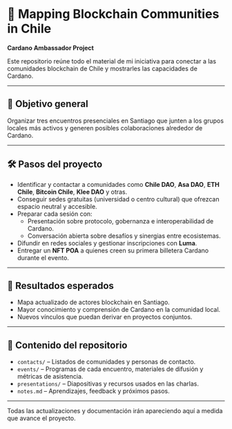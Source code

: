 # 📍 Mapping Blockchain Communities in Chile  
**Cardano Ambassador Project**

Este repositorio reúne todo el material de mi iniciativa para conectar a las comunidades blockchain de Chile y mostrarles las capacidades de Cardano.

---

## 🎯 Objetivo general

Organizar tres encuentros presenciales en Santiago que junten a los grupos locales más activos y generen posibles colaboraciones alrededor de Cardano.

---

## 🛠️ Pasos del proyecto

- Identificar y contactar a comunidades como **Chile DAO**, **Asa DAO**, **ETH Chile**, **Bitcoin Chile**, **Klee DAO** y otras.
- Conseguir sedes gratuitas (universidad o centro cultural) que ofrezcan espacio neutral y accesible.
- Preparar cada sesión con:
  - Presentación sobre protocolo, gobernanza e interoperabilidad de Cardano.
  - Conversación abierta sobre desafíos y sinergias entre ecosistemas.
- Difundir en redes sociales y gestionar inscripciones con **Luma**.
- Entregar un **NFT POA** a quienes creen su primera billetera Cardano durante el evento.

---

## 📌 Resultados esperados

- Mapa actualizado de actores blockchain en Santiago.
- Mayor conocimiento y comprensión de Cardano en la comunidad local.
- Nuevos vínculos que puedan derivar en proyectos conjuntos.

---

## 📂 Contenido del repositorio

- `contacts/` – Listados de comunidades y personas de contacto.  
- `events/` – Programas de cada encuentro, materiales de difusión y métricas de asistencia.  
- `presentations/` – Diapositivas y recursos usados en las charlas.  
- `notes.md` – Aprendizajes, feedback y próximos pasos.

---

Todas las actualizaciones y documentación irán apareciendo aquí a medida que avance el proyecto.

